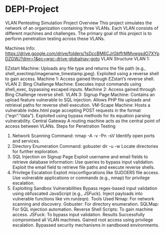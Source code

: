 # DEPI-Project
VLAN Pentesting Simulation Project
Overview
This project simulates the network of an organization containing three VLANs. Each VLAN consists of different machines and challenges. The primary goal of this project is to perform penetration testing across these VLANs.

Machines Info:
https://drive.google.com/drive/folders/1sDccBM6CJrGbffrMMvwgsdO7XYpDZGWJ?dmr=1&ec=wgc-drive-globalnav-goto
VLAN Structure
VLAN 1:

EZstart Machine:
Uploads any file type and returns the file path (e.g., shell_exectmp/imagename_timestamp.jpeg).
Exploited using a reverse shell to gain access.
Machine 1:
Access gained through EZstart’s reverse shell.
VLAN 2:
Bing Challenge Machine:
Executes input commands using shell_exec, bypassing escaped inputs.
Machine 2:
Access gained through Bing Challenge reverse shell.
VLAN 3:
Signup Page Machine:
Contains an upload feature vulnerable to SQL injection.
Allows PHP file uploads and retrieval paths for reverse shell execution.
VM-Scape Machine:
Hosts a vulnerable index.html page accepting POST requests in the format {“eqn”:”data”}.
Exploited using bypass methods for its equation parsing vulnerability.
Central Gateway
A routing machine acts as the central point of access between VLANs.
Steps for Penetration Testing
1. Network Scanning
Command: nmap -A -v -Pn -sV <target-ip>
Identify open ports and services.
2. Directory Enumeration
Command: gobuster dir -u <target-url> -w <wordlist>
Locate directories for further exploration.
3. SQL Injection on Signup Page
Exploit username and email fields to retrieve database information:
Use queries to bypass input validation.
Exploit the email field to retrieve file paths and execute reverse shells.
4. Privilege Escalation
Exploit misconfigurations like SUDOERS file access.
Use vulnerable applications or commands (e.g., nmap) for privilege escalation.
5. Exploiting Sandbox Vulnerabilities
Bypass regex-based input validation using obfuscated JavaScript (e.g., JSFuck).
Inject payloads into vulnerable functions like vm.run(eqn).
Tools Used
Nmap: For network scanning and discovery.
Gobuster: For directory enumeration.
SQLMap: For SQL injection automation.
Reverse Shell Scripts: To gain machine access.
JSFuck: To bypass input validation.
Results
Successfully compromised all VLAN machines.
Gained root access using privilege escalation.
Bypassed security mechanisms in sandboxed environments.

